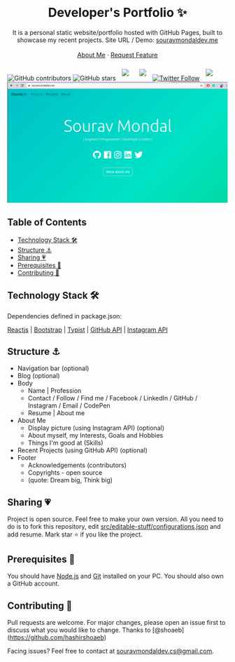 <!-- PROJECT LOGO -->
<br />
<p align="center">
  <h1 align="center">Developer's Portfolio ✨</h1>

  <p align="center">
    It is a personal static website/portfolio hosted with GitHub Pages, built to showcase my recent projects. Site URL / Demo: 
    <a href="https://souravmondaldev.me">souravmondaldev.me</a>
    <br />
    <br />
    <a href="https://linkedin.com/in/souravmondaldev">About Me</a>
    ·
    <a href="https://github.com/souravmondaldev/souravmondaldev.github.io/issues">Request Feature</a>
  </p>
</p>

![GitHub contributors](https://img.shields.io/github/contributors/souravmondaldev/souravmondaldev.github.io?color=ffcc66&style=for-the-badge)
![GitHub stars](https://img.shields.io/github/stars/souravmondaldev/souravmondaldev.github.io?color=ffcc66&style=for-the-badge)
<img style="padding:10px;" src="https://img.shields.io/github/forks/souravmondaldev/souravmondaldev.github.io?label=Forks&style=flat-square">
<img style="padding:10px;" src="https://img.shields.io/github/languages/count/souravmondaldev/souravmondaldev.github.io?style=flat-square">
[![Twitter Follow](https://img.shields.io/twitter/follow/souravmondaldev?color=ffcc66&logo=twitter&logoColor=ffffff&style=for-the-badge)](https://twitter.com/souravmondaldev)
<img style="padding:10px;" src="https://img.shields.io/badge/Open%20Source-💕%20-9cf?style=for-the-badge"><br>
[![Site preview](/social-image.png)](https://souravmondaldev.me/)

## Table of Contents

- [Technology Stack 🛠️](#technology-stack-)
- [Structure ⚓](#structure-)
- [Sharing 💗](#sharing-)
- [Prerequisites 🍪](#prerequisites-)
- [Contributing 🙌](#contributing-)

## Technology Stack 🛠️

Dependencies defined in package.json:

[Reactjs](https://reactjs.org/)
| [Bootstrap](https://getbootstrap.com/)
| [Typist](https://github.com/jstejada/react-typist)
| [GitHub API](https://developer.github.com/v3/repos/)
| [Instagram API](https://www.instagram.com/developer/embedding/)

## Structure ⚓

- Navigation bar (optional)
- Blog (optional)
- Body
  - Name | Profession
  - Contact / Follow / Find me / Facebook / LinkedIn / GitHub / Instagram / Email / CodePen
  - Resume | About me
- About Me
  - Display picture (using Instagram API) (optional)
  - About myself, my Interests, Goals and Hobbies
  - Things I'm good at (Skills)
- Recent Projects (using GitHub API) (optional)
- Footer
  - Acknowledgements (contributors)
  - Copyrights - open source
  - (quote: Dream big, Think big)

## Sharing 💗

Project is open source. Feel free to make your own version. All you need to do is to fork this repository, edit [src/editable-stuff/configurations.json](./src/editable-stuff/configurations.json) and add resume. Mark star ⭐ if you like the project.

## Prerequisites 🍪

You should have [Node.js](https://nodejs.org/en/) and [Git](https://git-scm.com/) installed on your PC. You should also own a GitHub account.

## Contributing 🙌

Pull requests are welcome. For major changes, please open an issue first to discuss what you would like to change.
Thanks to [@shoaeb] (https://github.com/hashirshoaeb)

Facing issues? Feel free to contact at souravmondaldev.cs@gmail.com.
